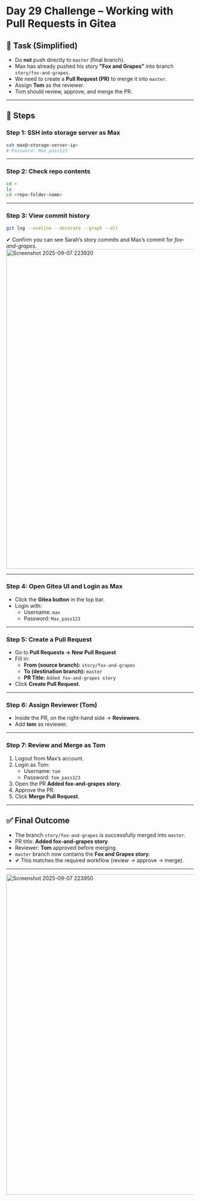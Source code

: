 # Day 29 Challenge – Working with Pull Requests in Gitea

## 🎯 Task (Simplified)
- Do **not** push directly to `master` (final branch).
- Max has already pushed his story **"Fox and Grapes"** into branch `story/fox-and-grapes`.
- We need to create a **Pull Request (PR)** to merge it into `master`.
- Assign **Tom** as the reviewer.
- Tom should review, approve, and merge the PR.

---

## 📝 Steps

### Step 1: SSH into storage server as Max
```bash
ssh max@<storage-server-ip>
# Password: Max_pass123
```

---

### Step 2: Check repo contents
```bash
cd ~
ls
cd <repo-folder-name>
```

---

### Step 3: View commit history
```bash
git log --oneline --decorate --graph --all
```
✔ Confirm you can see Sarah’s story commits and Max’s commit for *fox-and-grapes*.
<img width="1790" height="859" alt="Screenshot 2025-09-07 223920" src="https://github.com/user-attachments/assets/e1d719fa-eb0a-4274-8e8a-bcf28d68e765" />


---

### Step 4: Open Gitea UI and Login as Max
- Click the **Gitea button** in the top bar.  
- Login with:
  - Username: `max`
  - Password: `Max_pass123`

---

### Step 5: Create a Pull Request
- Go to **Pull Requests → New Pull Request**  
- Fill in:
  - **From (source branch):** `story/fox-and-grapes`
  - **To (destination branch):** `master`
  - **PR Title:** `Added fox-and-grapes story`
- Click **Create Pull Request**.

---

### Step 6: Assign Reviewer (Tom)
- Inside the PR, on the right-hand side → **Reviewers**.  
- Add **tom** as reviewer.

---

### Step 7: Review and Merge as Tom
1. Logout from Max’s account.  
2. Login as Tom:
   - Username: `tom`
   - Password: `Tom_pass123`
3. Open the PR **Added fox-and-grapes story**.  
4. Approve the PR.  
5. Click **Merge Pull Request**.

---

## ✅ Final Outcome
- The branch `story/fox-and-grapes` is successfully merged into `master`.
- PR title: **Added fox-and-grapes story**.  
- Reviewer: **Tom** approved before merging.  
- `master` branch now contains the **Fox and Grapes story**.  
- ✔ This matches the required workflow (review → approve → merge).

---

<img width="1883" height="861" alt="Screenshot 2025-09-07 223950" src="https://github.com/user-attachments/assets/b45604af-ae17-4f40-8f3e-ae04a910c471" />
